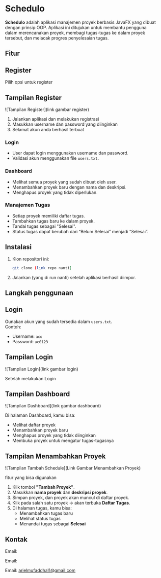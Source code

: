 # Schedulo

**Schedulo** adalah aplikasi manajemen proyek berbasis JavaFX yang dibuat dengan prinsip OOP. Aplikasi ini ditujukan untuk membantu pengguna dalam merencanakan proyek, membagi tugas-tugas ke dalam proyek tersebut, dan melacak progres penyelesaian tugas.

## Fitur

## Register
Pilih opsi untuk register
## Tampilan Register
![Tampilan Register](link gambar register)

1. Jalankan aplikasi dan melakukan registrasi
2. Masukkan username dan password yang diinginkan
3. Selamat akun anda berhasil terbuat

### Login
- User dapat login menggunakan username dan password.
- Validasi akun menggunakan file `users.txt`.

### Dashboard
- Melihat semua proyek yang sudah dibuat oleh user.
- Menambahkan proyek baru dengan nama dan deskripsi.
- Menghapus proyek yang tidak diperlukan.

### Manajemen Tugas
- Setiap proyek memiliki daftar tugas.
- Tambahkan tugas baru ke dalam proyek.
- Tandai tugas sebagai "Selesai".
- Status tugas dapat berubah dari “Belum Selesai” menjadi “Selesai”.

## Instalasi
1. Klon repositori ini:
   ```bash
   git clone (link repo nanti)
2. Jalankan (yang di run nanti) setelah aplikasi berhasil diimpor.

## Langkah penggunaan
## Login

Gunakan akun yang sudah tersedia dalam `users.txt`.  
Contoh:
- Username: `aco`
- Password: `ac0123`

## Tampilan Login
![Tampilan Login](link gambar login)

Setelah melakukan Login

## Tampilan Dashboard
![Tampilan Dashboard](link gambar dashboard)

Di halaman Dashboard, kamu bisa:
- Melihat daftar proyek
- Menambahkan proyek baru
- Menghapus proyek yang tidak diinginkan
- Membuka proyek untuk mengatur tugas-tugasnya

## Tampilan Menambahkan Proyek
![Tampilan Tambah Schedule](Link Gambar Menambahkan Proyek)

fitur yang bisa digunakan
1. Klik tombol **"Tambah Proyek"**.
2. Masukkan **nama proyek** dan **deskripsi proyek**.
3. Simpan proyek, dan proyek akan muncul di daftar proyek.
4. Klik pada salah satu proyek → akan terbuka **Daftar Tugas**.
5. Di halaman tugas, kamu bisa:
   - Menambahkan tugas baru
   - Melihat status tugas
   - Menandai tugas sebagai **Selesai**

## Kontak

Email:

Email: 

Email: arielmufaddhal1@gmail.com
